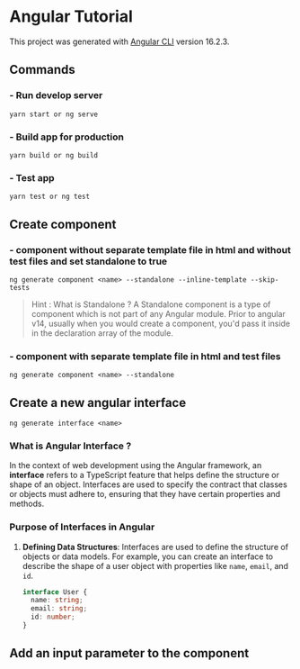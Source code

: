 # Angular Tutorial

This project was generated with [Angular CLI](https://github.com/angular/angular-cli) version 16.2.3.

## Commands

### - Run develop server

```
yarn start or ng serve
```

### - Build app for production

```
yarn build or ng build
```

### - Test app

```
yarn test or ng test
```

## Create component

### - component without separate template file in html and without test files and set standalone to true

```
ng generate component <name> --standalone --inline-template --skip-tests
```

> Hint : What is Standalone ? A Standalone component is a type of component which is not part of any Angular module. Prior to angular v14, usually when you would create a component, you'd pass it inside in the declaration array of the module.

### - component with separate template file in html and test files

```
ng generate component <name> --standalone
```

## Create a new angular interface

```
ng generate interface <name>
```

### What is Angular Interface ?

In the context of web development using the Angular framework, an **interface** refers to a TypeScript feature that helps define the structure or shape of an object. Interfaces are used to specify the contract that classes or objects must adhere to, ensuring that they have certain properties and methods.

### Purpose of Interfaces in Angular

1. **Defining Data Structures**: Interfaces are used to define the structure of objects or data models. For example, you can create an interface to describe the shape of a user object with properties like `name`, `email`, and `id`.

   ```typescript
   interface User {
     name: string;
     email: string;
     id: number;
   }
   ```

## Add an input parameter to the component

